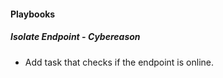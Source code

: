 
#### Playbooks
##### Isolate Endpoint - Cybereason
- Add task that checks if the endpoint is online.
